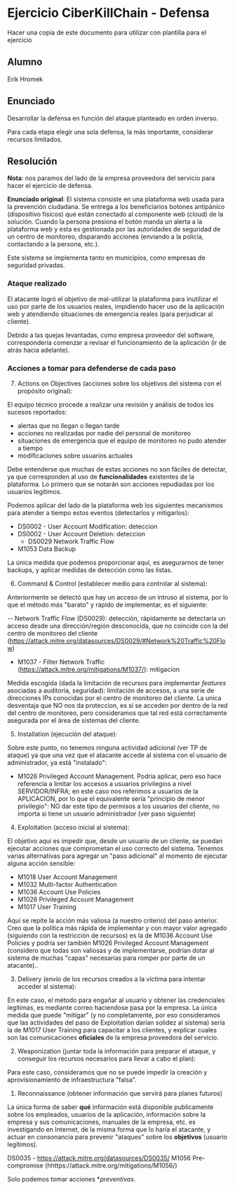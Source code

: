 # Ejercicio CiberKillChain - Defensa

Hacer una copia de este documento para utilizar con plantilla para el ejercicio

## Alumno

Erik Hromek

## Enunciado

Desarrollar la defensa en función del ataque planteado en orden inverso.

Para cada etapa elegir una sola defensa, la más importante, considerar recursos limitados.

## Resolución

**Nota**: nos paramos del lado de la empresa proveedora del servicio para hacer el ejercicio de defensa.

**Enunciado original**: El sistema consiste en una plataforma web usada para la prevención ciudadana. Se entrega a los beneficiarios botones antipánico (dispositivo físicos) que están conectado al componente web (cloud) de la solución. Cuando la persona presiona el botón manda un alerta a la plataforma web y esta es gestionada por las autoridades de seguridad de un centro de monitoreo, disparando acciones (enviando a la policía, contactando a la persona, etc.).

Este sistema se implementa tanto en municipios, como empresas de seguridad privadas.

### Ataque realizado

El atacante logró el objetivo de mal-utilizar la plataforma para inutilizar el uso por parte de los usuarios reales, impidiendo hacer uso de la aplicación web y atendiendo situaciones de emergencia reales (para perjudicar al cliente).

Debido a las quejas levantadas, como empresa proveedor del software, correspondería comenzar a revisar el funcionamiento de la aplicación (ir de atrás hacia adelante).

### Acciones a tomar para defenderse de cada paso

7. Actions on Objectives (acciones sobre los objetivos del sistema con el propósito original):

El equipo técnico procede a realizar una revisión y análisis de todos los sucesos reportados:

- alertas que no llegan o llegan tarde
- acciones no realizadas por nadie del personal de monitoreo
- situaciones de emergencia que el equipo de monitoreo no pudo atender a tiempo
- modificaciones sobre usuarios actuales

Debe entenderse que muchas de estas acciones no son fáciles de detectar, ya que corresponden al uso de **funcionalidades** existentes de la plataforma. Lo primero que se notarán son acciones repudiadas por los usuarios legítimos.

Podemos aplicar del lado de la plataforma web los siguientes mecanismos para atender a tiempo estos eventos (detectarlos y mitigarlos):


- DS0002 - User Account Modification: deteccion
- DS0002 - User Account Deletion: deteccion
 	- DS0029 Network Traffic Flow
- M1053 	Data Backup 

La única medida que podemos proporcionar aquí, es asegurarnos de tener backups, y aplicar medidas de detección como las listas.



6. Command & Control (establecer medio para controlar al sistema):

Anteriormente se detectó que hay un acceso de un intruso al sistema, por lo que el método más "barato" y rápido de implementar, es el siguiente:

-- Network Traffic Flow (DS0029): detección, rápidamente se detectaría un acceso desde una dirección/región desconocida, que no coincide con la del centro de monitoreo del cliente (https://attack.mitre.org/datasources/DS0029/#Network%20Traffic%20Flow)

- M1037 - Filter Network Traffic (https://attack.mitre.org/mitigations/M1037/): mitigacion

Medida escogida (dada la limitación de recursos para implementar _features_ asociadas a auditoría, seguridad): limitación de accesos, a una serie de direcciones IPs conocidas por el centro de monitoreo del cliente. 
La unica desventaja que NO nos da proteccion, es si se acceden por dentro de la red del centro de monitoreo, pero consideramos que tal red está correctamente asegurada por el área de sistemas del cliente.


5. Installation (ejecución del ataque):

Sobre este punto, no tenemos ninguna actividad adicional (ver TP de ataque) ya que una vez que el atacante accede al sistema con el usuario de administrador, ya está "instalado":

- M1026 	Privileged Account Management. Podría aplicar, pero eso hace referencia a limitar los accesos a usuarios privilegios a nivel SERVIDOR/INFRA; en este caso nos referimos a usuarios de la APLICACION, por lo que el equivalente sería "principio de menor privilegio": NO dar este tipo de permisos a los usuarios del cliente, no importa si tiene un usuario administrador (ver paso siguiente)

4. Exploitation (acceso inicial al sistema):

El objetivo aquí es impedir que, desde un usuario de un cliente, se puedan ejecutar acciones que comprometan el uso correcto del sistema. Tenemos varias alternativas para agregar un "paso adicional" al momento de ejecutar alguna acción sensible:

- M1018 	User Account Management
- M1032 	Multi-factor Authentication 
-  M1036 	Account Use Policies 
- M1026 	Privileged Account Management 
- M1017 	User Training 

Aquí se repite la acción más valiosa (a nuestro criterio) del paso anterior. Creo que la política más rápida de implementar y con mayor valor agregado (siguiendo con la restricción de recursos) es la de  M1036 	Account Use Policies y podría ser también  M1026 	Privileged Account Management  (considero que todas son valiosas y de implementarse, podrían dotar al sistema de muchas "capas" necesarias para romper por parte de un atacante)..

3. Delivery (envío de los recursos creados a la víctima para intentar acceder al sistema):

En este caso, el método para engañar al usuario y obtener las credenciales legítimas, es mediante correo haciendose pasa por la empresa. La única medida que puede "mitigar" (y no completamente, por eso consideramos que las actividades del paso de Exploitation darían solidez al sistema) sería la de M1017 	User Training para capacitar a los clientes, y explicar cuales son las comunicaciones **oficiales** de la empresa proveedora del servicio.

2. Weaponization (juntar toda la información para preparar el ataque, y conseguir los recursos necesarios para llevar a cabo el plan):

Para este caso, consideramos que no se puede impedir la creación y aprovisionamiento de infraestructura "falsa".

1. Reconnaissance (obtener información que servirá para planes futuros)

La única forma de saber **qué** información está disponible publicamente sobre los empleados, usuarios de la aplicación, información sobre la empresa y sus comunicaciones, manuales de la empresa, etc. es investigando en Internet, de la misma forma que lo haría el atacante, y actuar en consonancia para prevenir "ataques" sobre los **objetivos** (usuario legítimos).

DS0035 - https://attack.mitre.org/datasources/DS0035/
M1056 	Pre-compromise (hhttps://attack.mitre.org/mitigations/M1056/)

Solo podemos tomar acciones **preventivas*.





